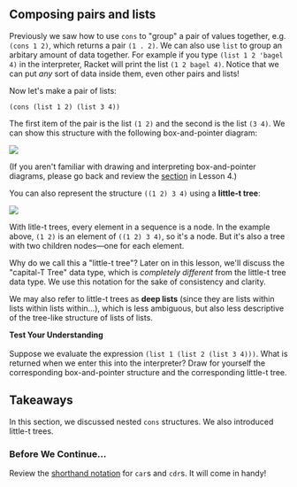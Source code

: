 ## Composing pairs and lists

Previously we saw how to use `cons` to "group" a pair of values together,
e.g. `(cons 1 2)`, which returns a pair `(1 . 2)`. We can also use `list` to
group an arbitary amount of data together. For example if you type `(list 1 2
'bagel 4)` in the interpreter, Racket will print the list `(1 2 bagel 4)`.
Notice that we can put *any* sort of data inside them, even other pairs and lists!

Now let's make a pair of lists:

```
(cons (list 1 2) (list 3 4))
```

The first item of the pair is the list `(1 2)` and the second is the list `(3 4)`. We can show this structure with the following box-and-pointer diagram:

![](http://mitpress.mit.edu/sicp/full-text/book/ch2-Z-G-15.gif)

(If you aren't familiar with drawing and interpreting box-and-pointer diagrams, please go back and review the [section](http://berkeley-cs61as.github.io/textbook/representing-sequences.html) in Lesson 4.)

You can also represent the structure `((1 2) 3 4)` using a **little-t tree**:

![](http://mitpress.mit.edu/sicp/full-text/book/ch2-Z-G-16.gif)

With litle-t trees, every element in a sequence is a node. In the example above, `(1 2)` is an element of `((1 2) 3 4)`,
so it's a node. But it's also a tree with two children nodes&mdash;one for each element.

Why do we call this a "little-t tree"? Later on in this lesson, we'll discuss the "capital-T Tree" data type, which is *completely
different* from the little-t tree data type. We use this notation for the sake of consistency and clarity.

We may also refer to little-t trees as **deep lists** (since they are lists within lists within lists within...), which is less ambiguous, but also less descriptive of the tree-like structure of lists of lists.

<div class="mc">
<strong>Test Your Understanding</strong><br><br>
Suppose we evaluate the expression <code>(list 1 (list 2 (list 3 4)))</code>. What is returned when we enter this into the interpreter? Draw for yourself the corresponding box-and-pointer structure and the corresponding little-t tree.

<ans text="<code>(1 2 3 4)</code>" explanation="This answer lacks nested structure!"></ans>
<ans text="<code>(1 (2 (3 4)))</code>" explanation="Yes!" correct></ans>
<ans text="<code>(1 2 (3 4))</code>" explanation="Isn't the list containing 2 nested inside the outermost list?"></ans>
<ans text="<code>(1 . 2 . 3 4)</code>" explanation="Too many dots!"></ans>
<ans text="None of the above" explanation="Sorry, try again!"></ans>
<!-- and so on -->
</div>

## Takeaways

In this section, we discussed nested `cons` structures. We also introduced little-t trees.

### Before We Continue...

Review the [shorthand notation](http://berkeley-cs61as.github.io/textbook/representing-sequences.html#sub2) for `car`s and `cdr`s.
It will come in handy!
